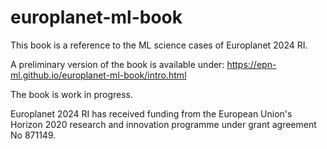 # europlanet-ml-book
This book is a reference to the ML science cases of Europlanet 2024 RI.

A preliminary version of the book is available under: https://epn-ml.github.io/europlanet-ml-book/intro.html

The book is work in progress.

Europlanet 2024 RI has received funding from the European Union's Horizon 2020 research and innovation programme under grant agreement No 871149.

